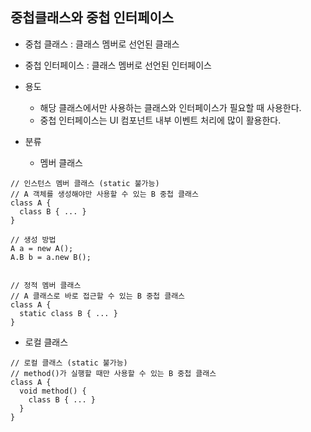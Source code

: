 ## 중첩클래스와 중첩 인터페이스

- 중첩 클래스 : 클래스 멤버로 선언된 클래스
- 중첩 인터페이스 : 클래스 멤버로 선언된 인터페이스
- 용도
  - 해당 클래스에서만 사용하는 클래스와 인터페이스가 필요할 때 사용한다.
  - 중첩 인터페이스는 UI 컴포넌트 내부 이벤트 처리에 많이 활용한다.
  
- 분류
  - 멤버 클래스
```
// 인스턴스 멤버 클래스 (static 불가능)
// A 객체를 생성해야만 사용할 수 있는 B 중첩 클래스
class A {
  class B { ... }
}

// 생성 방법
A a = new A();
A.B b = a.new B();


// 정적 멤버 클래스
// A 클래스로 바로 접근할 수 있는 B 중첩 클래스
class A {
  static class B { ... }
}
```

  - 로컬 클래스
```
// 로컬 클래스 (static 불가능)
// method()가 실행할 때만 사용할 수 있는 B 중첩 클래스
class A {
  void method() {
    class B { ... }
  }
}
```














